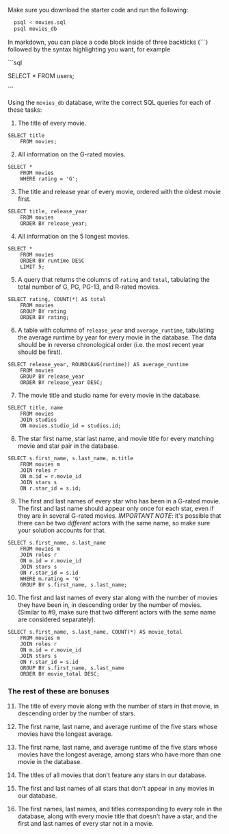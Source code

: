 Make sure you download the starter code and run the following:

```sh
  psql < movies.sql
  psql movies_db
```

In markdown, you can place a code block inside of three backticks (```) followed by the syntax highlighting you want, for example

\```sql

SELECT \* FROM users;

\```

Using the `movies_db` database, write the correct SQL queries for each of these tasks:

1.  The title of every movie.
```
SELECT title 
    FROM movies;
```

2.  All information on the G-rated movies.
```
SELECT * 
    FROM movies 
    WHERE rating = 'G';
```

3.  The title and release year of every movie, ordered with the
    oldest movie first.
```
SELECT title, release_year 
    FROM movies 
    ORDER BY release_year;
```
    
4.  All information on the 5 longest movies.
```
SELECT *
    FROM movies 
    ORDER BY runtime DESC
    LIMIT 5;
```

5.  A query that returns the columns of `rating` and `total`, tabulating the total number of G, PG, PG-13, and R-rated movies.
```
SELECT rating, COUNT(*) AS total
    FROM movies 
    GROUP BY rating
    ORDER BY rating;
```

6.  A table with columns of `release_year` and `average_runtime`,
    tabulating the average runtime by year for every movie in the database. The data should be in reverse chronological order (i.e. the most recent year should be first).
```
SELECT release_year, ROUND(AVG(runtime)) AS average_runtime
    FROM movies 
    GROUP BY release_year
    ORDER BY release_year DESC;
```

7.  The movie title and studio name for every movie in the
    database.
```
SELECT title, name
    FROM movies 
    JOIN studios
    ON movies.studio_id = studios.id;
```

8.  The star first name, star last name, and movie title for every
    matching movie and star pair in the database.
```
SELECT s.first_name, s.last_name, m.title
    FROM movies m
    JOIN roles r
    ON m.id = r.movie_id
    JOIN stars s
    ON r.star_id = s.id;
```

9.  The first and last names of every star who has been in a G-rated movie. The first and last name should appear only once for each star, even if they are in several G-rated movies. *IMPORTANT NOTE*: it's possible that there can be two *different* actors with the same name, so make sure your solution accounts for that.
```
SELECT s.first_name, s.last_name
    FROM movies m
    JOIN roles r
    ON m.id = r.movie_id
    JOIN stars s
    ON r.star_id = s.id
    WHERE m.rating = 'G'
    GROUP BY s.first_name, s.last_name;
```

10. The first and last names of every star along with the number
    of movies they have been in, in descending order by the number of movies. (Similar to #9, make sure
    that two different actors with the same name are considered separately).
```
SELECT s.first_name, s.last_name, COUNT(*) AS movie_total
    FROM movies m
    JOIN roles r
    ON m.id = r.movie_id
    JOIN stars s
    ON r.star_id = s.id
    GROUP BY s.first_name, s.last_name
    ORDER BY movie_total DESC;
```

### The rest of these are bonuses

11. The title of every movie along with the number of stars in
    that movie, in descending order by the number of stars.

12. The first name, last name, and average runtime of the five
    stars whose movies have the longest average.

13. The first name, last name, and average runtime of the five
    stars whose movies have the longest average, among stars who have more than one movie in the database.

14. The titles of all movies that don't feature any stars in our
    database.

15. The first and last names of all stars that don't appear in any movies in our database.

16. The first names, last names, and titles corresponding to every
    role in the database, along with every movie title that doesn't have a star, and the first and last names of every star not in a movie.
